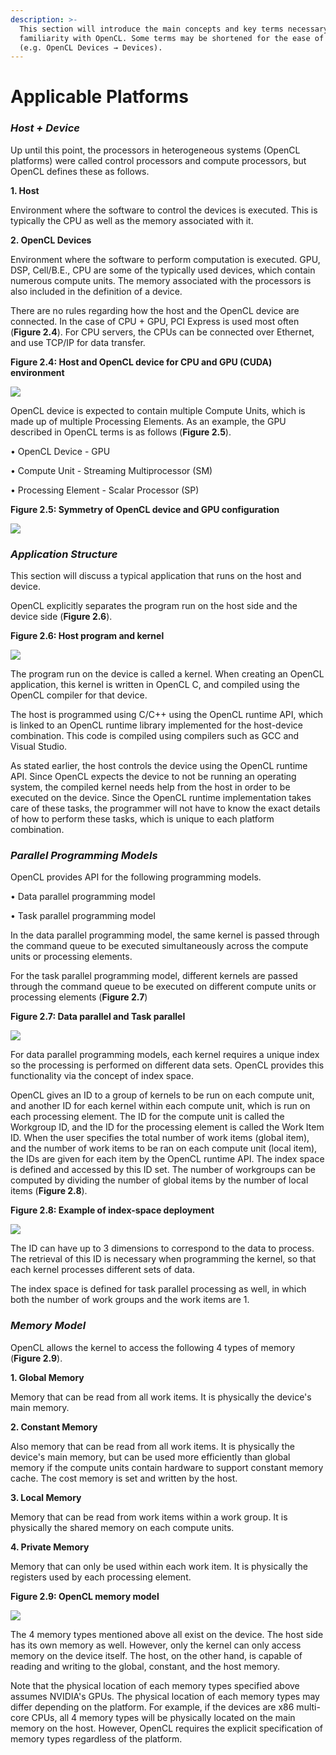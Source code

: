 ```yaml
---
description: >-
  This section will introduce the main concepts and key terms necessary to gain
  familiarity with OpenCL. Some terms may be shortened for the ease of reading
  (e.g. OpenCL Devices → Devices).
---
```


# Applicable Platforms

### _Host + Device_&#x20;

Up until this point, the processors in heterogeneous systems (OpenCL platforms) were called control processors and compute processors, but OpenCL defines these as follows.&#x20;

**1. Host**&#x20;

Environment where the software to control the devices is executed. This is typically the CPU as well as the memory associated with it.&#x20;

**2. OpenCL Devices**&#x20;

Environment where the software to perform computation is executed. GPU, DSP, Cell/B.E., CPU are some of the typically used devices, which contain numerous compute units. The memory associated with the processors is also included in the definition of a device.&#x20;

There are no rules regarding how the host and the OpenCL device are connected. In the case of CPU + GPU, PCI Express is used most often (**Figure 2.4**). For CPU servers, the CPUs can be connected over Ethernet, and use TCP/IP for data transfer.&#x20;

**Figure 2.4: Host and OpenCL device for CPU and GPU (CUDA) environment**&#x20;

![](<../.gitbook/assets/Screen Shot 2021-12-23 at 10.41.19 AM.png>)

OpenCL device is expected to contain multiple Compute Units, which is made up of multiple Processing Elements. As an example, the GPU described in OpenCL terms is as follows (**Figure 2.5**).&#x20;

• OpenCL Device - GPU&#x20;

• Compute Unit - Streaming Multiprocessor (SM)&#x20;

• Processing Element - Scalar Processor (SP)&#x20;

**Figure 2.5: Symmetry of OpenCL device and GPU configuration**&#x20;

![](<../.gitbook/assets/Screen Shot 2022-01-02 at 8.36.11 PM.png>)

### _Application Structure_&#x20;

This section will discuss a typical application that runs on the host and device.&#x20;

OpenCL explicitly separates the program run on the host side and the device side (**Figure 2.6**).&#x20;

**Figure 2.6: Host program and kernel**&#x20;

![](<../.gitbook/assets/Screen Shot 2022-01-02 at 8.37.57 PM.png>)

The program run on the device is called a kernel. When creating an OpenCL application, this kernel is written in OpenCL C, and compiled using the OpenCL compiler for that device.&#x20;

The host is programmed using C/C++ using the OpenCL runtime API, which is linked to an OpenCL runtime library implemented for the host-device combination. This code is compiled using compilers such as GCC and Visual Studio.&#x20;

As stated earlier, the host controls the device using the OpenCL runtime API. Since OpenCL expects the device to not be running an operating system, the compiled kernel needs help from the host in order to be executed on the device. Since the OpenCL runtime implementation takes care of these tasks, the programmer will not have to know the exact details of how to perform these tasks, which is unique to each platform combination.&#x20;

### _Parallel Programming Models_&#x20;

OpenCL provides API for the following programming models.&#x20;

• Data parallel programming model&#x20;

• Task parallel programming model&#x20;

In the data parallel programming model, the same kernel is passed through the command queue to be executed simultaneously across the compute units or processing elements.&#x20;

For the task parallel programming model, different kernels are passed through the command queue to be executed on different compute units or processing elements (**Figure 2.7**)&#x20;

**Figure 2.7: Data parallel and Task parallel**&#x20;

![](<../.gitbook/assets/Screen Shot 2022-01-02 at 8.39.00 PM.png>)

For data parallel programming models, each kernel requires a unique index so the processing is performed on different data sets. OpenCL provides this functionality via the concept of index space.&#x20;

OpenCL gives an ID to a group of kernels to be run on each compute unit, and another ID for each kernel within each compute unit, which is run on each processing element. The ID for the compute unit is called the Workgroup ID, and the ID for the processing element is called the Work Item ID. When the user specifies the total number of work items (global item), and the number of work items to be ran on each compute unit (local item), the IDs are given for each item by the OpenCL runtime API. The index space is defined and accessed by this ID set. The number of workgroups can be computed by dividing the number of global items by the number of local items (**Figure 2.8**).&#x20;

**Figure 2.8: Example of index-space deployment**&#x20;

![](<../.gitbook/assets/Screen Shot 2022-01-02 at 8.39.47 PM.png>)

The ID can have up to 3 dimensions to correspond to the data to process. The retrieval of this ID is necessary when programming the kernel, so that each kernel processes different sets of data.&#x20;

The index space is defined for task parallel processing as well, in which both the number of work groups and the work items are 1.&#x20;

### _Memory Model_&#x20;

OpenCL allows the kernel to access the following 4 types of memory (**Figure 2.9**).&#x20;

**1. Global Memory**&#x20;

Memory that can be read from all work items. It is physically the device's main memory.&#x20;

**2. Constant Memory**&#x20;

Also memory that can be read from all work items. It is physically the device's main memory, but can be used more efficiently than global memory if the compute units contain hardware to support constant memory cache. The cost memory is set and written by the host.&#x20;

**3. Local Memory**&#x20;

Memory that can be read from work items within a work group. It is physically the shared memory on each compute units.&#x20;

**4. Private Memory**&#x20;

Memory that can only be used within each work item. It is physically the registers used by each processing element.

**Figure 2.9: OpenCL memory model**&#x20;

![](<../.gitbook/assets/Screen Shot 2022-01-02 at 8.40.56 PM.png>)

The 4 memory types mentioned above all exist on the device. The host side has its own memory as well. However, only the kernel can only access memory on the device itself. The host, on the other hand, is capable of reading and writing to the global, constant, and the host memory.&#x20;

Note that the physical location of each memory types specified above assumes NVIDIA's GPUs. The physical location of each memory types may differ depending on the platform. For example, if the devices are x86 multi-core CPUs, all 4 memory types will be physically located on the main memory on the host. However, OpenCL requires the explicit specification of memory types regardless of the platform.&#x20;
